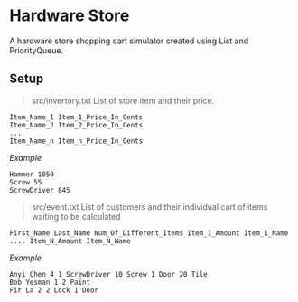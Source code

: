 # Hardware Store
A hardware store shopping cart simulator created using List and PriorityQueue. 

## Setup
> src/invertory.txt
List of store item and their price.
```
Item_Name_1 Item_1_Price_In_Cents
Item_Name_2 Item_2_Price_In_Cents
...
Item_Name_n Item_n_Price_In_Cents
```
_Example_
```
Hammer 1050
Screw 55
ScrewDriver 845
```

> src/event.txt
List of customers and their individual cart of items waiting to be calculated
```
First_Name Last_Name Num_Of_Different_Items Item_1_Amount Item_1_Name .... Item_N_Amount Item_N_Name
```

_Example_
```
Anyi Chen 4 1 ScrewDriver 10 Screw 1 Door 20 Tile
Bob Yesman 1 2 Paint
Fir La 2 2 Lock 1 Door
```